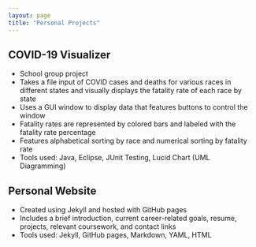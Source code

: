 ```yaml
---
layout: page
title: "Personal Projects"
---
```


<h2>COVID-19 Visualizer</h2>  
<ul>
  <li> School group project</li>
  <li>Takes a file input of COVID cases and deaths for various races in different states and visually displays the 
fatality rate of each race by state</li>
  <li>Uses a GUI window to display data that features buttons to control the window</li>
  <li>Fatality rates are represented by colored bars and labeled with the fatality rate percentage</li>
  <li>Features alphabetical sorting by race and numerical sorting by fatality rate</li>
  <li>Tools used: Java, Eclipse, JUnit Testing, Lucid Chart (UML Diagramming)</li>
</ul>

<h2>Personal Website</h2> 
<ul>
  <li>Created using Jekyll and hosted with GitHub pages</li>
  <li>Includes a brief introduction, current career-related goals, resume, projects, relevant coursework, and 
contact links</li>
  <li>Tools used: Jekyll, GitHub pages, Markdown, YAML, HTML</li>
</ul>

